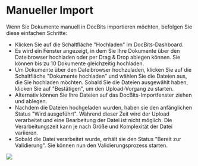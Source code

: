 # Manueller Import

Wenn Sie Dokumente manuell in DocBits importieren möchten, befolgen Sie diese einfachen Schritte:

* Klicken Sie auf die Schaltfläche "Hochladen" im DocBits-Dashboard.
* Es wird ein Fenster angezeigt, in dem Sie Ihre Dokumente über den Dateibrowser hochladen oder per Drag & Drop ablegen können. Sie können bis zu 10 Dokumente gleichzeitig hochladen.
* Um Dokumente über den Dateibrowser hochzuladen, klicken Sie auf die Schaltfläche "Dokumente hochladen" und wählen Sie die Dateien aus, die Sie hochladen möchten. Sobald Sie die Dateien ausgewählt haben, klicken Sie auf "Bestätigen", um den Upload-Vorgang zu starten.
* Alternativ können Sie Ihre Dateien auf das DocBits-Importfenster ziehen und ablegen.
* Nachdem die Dateien hochgeladen wurden, haben sie den anfänglichen Status "Wird ausgeführt". Während dieser Zeit wird der Upload verarbeitet und eine Bearbeitung der Datei ist nicht möglich. Die Verarbeitungszeit kann je nach Größe und Komplexität der Datei variieren.
* Sobald die Datei verarbeitet wurde, erhält sie den Status "Bereit zur Validierung". Sie können nun den Validierungsprozess starten.

![](https://lh7-us.googleusercontent.com/u3OruoAoBvx4nRSkhQZGIEYxiem1CJn-XUaYU38vGWXhnkwOdnkyZ0ZxHXrAG5g0rNnp4fsI\_sSVw7RtMYOD8rBlslgoT4RY1THU4-BzXF3B7Ve-HhNfOADOziQQseu2QF56aNaKsfhe1qnScJzUhek)
